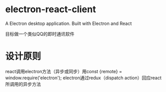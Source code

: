 # electron-react-client
A Electron desktop application. Built with Electron and React

目标做一个类似QQ的即时通讯软件

# 设计原则
react调用electron方法（异步或同步）用const {remote} = window.require('electron');
electron通过redux（dispatch action）回应react所调用的异步方法
